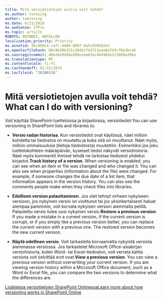 ```yaml
---
title: Mitä versiotietojen avulla voit tehdä?
ms.author: toresing
author: tomresing
ms.date: 6/21/2018
ms.audience: ITPro
ms.topic: article
ROBOTS: NOINDEX, NOFOLLOW
localization_priority: Priority
ms.assetid: 36c890c4-cafc-4409-8887-4a5c039692e3
ms.openlocfilehash: 60c9b30b321c2042cf42311eaa8e743c70a3bca6
ms.sourcegitcommit: d6ea5e9458a2b8ceaab3ac4bd483e1130b9a398a
ms.translationtype: MT
ms.contentlocale: fi-FI
ms.lasthandoff: 01/15/2019
ms.locfileid: "28286526"
---
```

# <a name="what-can-i-do-with-versioning"></a><span data-ttu-id="bf5e3-102">Mitä versiotietojen avulla voit tehdä?</span><span class="sxs-lookup"><span data-stu-id="bf5e3-102">What can I do with versioning?</span></span>

<span data-ttu-id="bf5e3-103">Voit käyttää SharePoint-luetteloissa ja kirjastoissa, versiotiedot:</span><span class="sxs-lookup"><span data-stu-id="bf5e3-103">You can use versioning in SharePoint lists and libraries to:</span></span>
  
- <span data-ttu-id="bf5e3-p101">**Versio radan historiaa**. Kun versiotiedot ovat käytössä, näet milloin kohdetta tai tiedostoa on muutettu ja kuka sitä on muuttanut. Näet myös, milloin ominaisuuksia (tietoja tiedostosta) muutettiin. Esimerkiksi jos joku luettelokohteen määräpäivän, kyseiset tiedot näkyvät versiohistoria. Näet myös kommentit ihmiset tehdä ne tarkistaa tiedostot yhdeksi kirjastot.</span><span class="sxs-lookup"><span data-stu-id="bf5e3-p101">**Track history of a version**. When versioning is enabled, you can see when an item or file was changed and who changed it. You can also see when properties (information about the file) were changed. For example, if someone changes the due date of a list item, that information appears in the version history. You can also see the comments people make when they check files into libraries.</span></span> 
    
- <span data-ttu-id="bf5e3-p102">**Edellisen version palauttaminen**. Jos olet tehnyt virheen nykyiseen versioon, jos nykyinen versio on vioittunut tai jos yksinkertaisesti haluat aiempaa paremmin, voit korvata nykyisen version aiemmalla pelillä. Palautettu versio tulee uusi nykyinen versio.</span><span class="sxs-lookup"><span data-stu-id="bf5e3-p102">**Restore a previous version**. If you made a mistake in a current version, if the current version is corrupt, or if you simply like a previous version better, you can replace the current version with a previous one. The restored version becomes the new current version.</span></span> 
    
- <span data-ttu-id="bf5e3-p103">**Näytä edellinen versio**. Voit tarkastella korvaamatta nykyistä versiota aiemmassa versiossa. Jos tarkastelet Microsoft Office-asiakirjan versiohistoria, kuten Word- tai Excel-tiedoston, voit verrata kahta versiota voit selvittää erot ovat.</span><span class="sxs-lookup"><span data-stu-id="bf5e3-p103">**View a previous version**. You can view a previous version without overwriting your current version. If you are viewing version history within a Microsoft Office document, such as a Word or Excel file, you can compare the two versions to determine what the differences are.</span></span> 
    
[<span data-ttu-id="bf5e3-115">Lisätietoja versiotietojen SharePoint Onlinessa</span><span class="sxs-lookup"><span data-stu-id="bf5e3-115">Learn more about how versioning works in SharePoint Online</span></span>](https://go.microsoft.com/fwlink/?linkid=875710)
  

